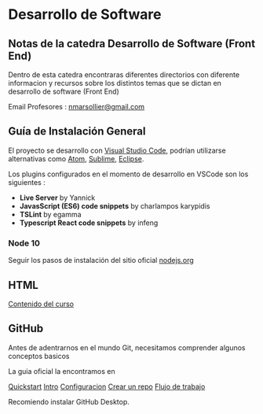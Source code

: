 # Desarrollo de Software

## Notas de la catedra Desarrollo de Software (Front End)

Dentro de esta catedra encontraras diferentes directorios con diferente informacion y recursos sobre los distintos temas que se dictan en desarrollo de software (Front End)

Email Profesores : nmarsollier@gmail.com


## Guía de Instalación General

El proyecto se desarrollo con [Visual Studio Code](https://code.visualstudio.com/download), podrían utilizarse alternativas como [Atom](https://atom.io/), [Sublime](https://www.sublimetext.com/download), [Eclipse](http://www.eclipse.org/downloads/).

Los plugins configurados en el momento de desarrollo en VSCode son los siguientes :

- __Live Server__ by Yannick
- __JavasScript (ES6) code snippets__ by charlampos karypidis
- __TSLint__ by egamma
- __Typescript React code snippets__ by infeng


### Node 10

Seguir los pasos de instalación del sitio oficial [nodejs.org](https://nodejs.org/en/)

## HTML

[Contenido del curso](https://github.com/nmarsollier/desarrollo_software/html)

## GitHub

Antes de adentrarnos en el mundo Git, necesitamos comprender algunos conceptos basicos

La guia oficial la encontramos en 

[Quickstart](https://docs.github.com/es/get-started/quickstart)
    [Intro](https://docs.github.com/es/get-started/quickstart/hello-world)
    [Configuracion](https://docs.github.com/es/get-started/quickstart/set-up-git)
    [Crear un repo](https://docs.github.com/es/get-started/quickstart/create-a-repo)
    [Flujo de trabajo](https://docs.github.com/es/get-started/quickstart/github-flow)

Recomiendo instalar GitHub Desktop.
